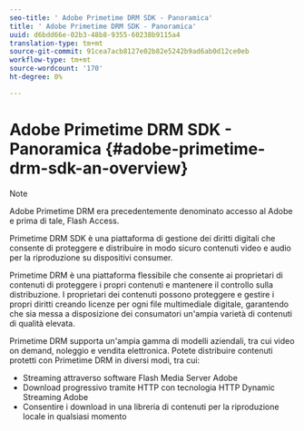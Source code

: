 ```yaml
---
seo-title: ' Adobe Primetime DRM SDK - Panoramica'
title: ' Adobe Primetime DRM SDK - Panoramica'
uuid: d6bdd66e-02b3-48b8-9355-60238b9115a4
translation-type: tm+mt
source-git-commit: 91cea7acb8127e02b82e5242b9ad6ab0d12ce0eb
workflow-type: tm+mt
source-wordcount: '170'
ht-degree: 0%

---
```



#  Adobe Primetime DRM SDK - Panoramica {#adobe-primetime-drm-sdk-an-overview}

>[!NOTE]
>
> Adobe Primetime DRM era precedentemente denominato  accesso al Adobe e prima di tale, Flash Access.

Primetime DRM SDK è una piattaforma di gestione dei diritti digitali che consente di proteggere e distribuire in modo sicuro contenuti video e audio per la riproduzione su dispositivi consumer.

Primetime DRM è una piattaforma flessibile che consente ai proprietari di contenuti di proteggere i propri contenuti e mantenere il controllo sulla distribuzione. I proprietari dei contenuti possono proteggere e gestire i propri diritti creando licenze per ogni file multimediale digitale, garantendo che sia messa a disposizione dei consumatori un&#39;ampia varietà di contenuti di qualità elevata.

Primetime DRM supporta un&#39;ampia gamma di modelli aziendali, tra cui video on demand, noleggio e vendita elettronica. Potete distribuire contenuti protetti con Primetime DRM in diversi modi, tra cui:

* Streaming attraverso  software Flash Media Server Adobe
* Download progressivo tramite HTTP con  tecnologia  HTTP Dynamic Streaming Adobe
* Consentire i download in una libreria di contenuti per la riproduzione locale in qualsiasi momento

